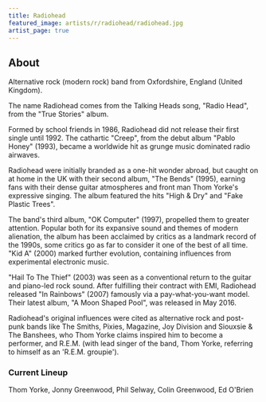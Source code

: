 ```yaml
---
title: Radiohead
featured_image: artists/r/radiohead/radiohead.jpg
artist_page: true
---
```

## About

Alternative rock (modern rock) band from Oxfordshire, England (United Kingdom).

The name Radiohead comes from the Talking Heads song, "Radio Head", from the "True Stories" album.

Formed by school friends in 1986, Radiohead did not release their first single until 1992. The cathartic "Creep", from the debut album "Pablo Honey" (1993), became a worldwide hit as grunge music dominated radio airwaves.

Radiohead were initially branded as a one-hit wonder abroad, but caught on at home in the UK with their second album, "The Bends" (1995), earning fans with their dense guitar atmospheres and front man Thom Yorke's expressive singing. The album featured the hits "High & Dry" and "Fake Plastic Trees".

The band's third album, "OK Computer" (1997), propelled them to greater attention. Popular both for its expansive sound and themes of modern alienation, the album has been acclaimed by critics as a landmark record of the 1990s, some critics go as far to consider it one of the best of all time. "Kid A" (2000) marked further evolution, containing influences from experimental electronic music.

"Hail To The Thief" (2003) was seen as a conventional return to the guitar and piano-led rock sound. After fulfilling their contract with EMI, Radiohead released "In Rainbows" (2007) famously via a pay-what-you-want model. Their latest album,  "A Moon Shaped Pool", was released in May 2016.
 
Radiohead's original influences were cited as alternative rock and post-punk bands like The Smiths, Pixies, Magazine, Joy Division and Siouxsie & The Banshees, who Thom Yorke claims inspired him to become a performer, and R.E.M. (with lead singer of the band, Thom Yorke, referring to himself as an 'R.E.M. groupie').

### Current Lineup

Thom Yorke, Jonny Greenwood, Phil Selway, Colin Greenwood, Ed O'Brien

